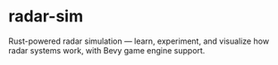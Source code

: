 # radar-sim
Rust-powered radar simulation — learn, experiment, and visualize how radar systems work, with Bevy game engine support.
